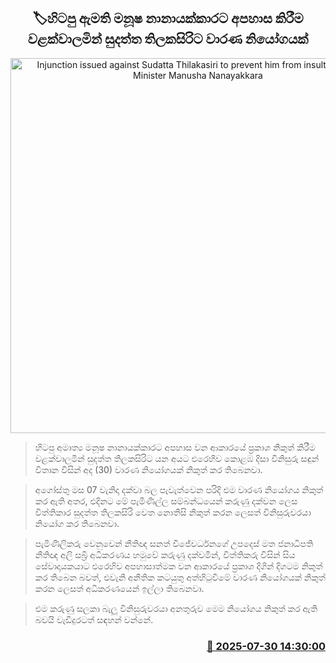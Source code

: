 <p align='center'><b><h2 align='center' title='Injunction issued against Sudatta Thilakasiri to prevent him from insulting former Minister Manusha Nanayakkara'>🏷හිටපු ඇමති මනූෂ නානායක්කාරට අපහාස කිරීම වළක්වාලමින් සුදත්ත තිලකසිරිට වාරණ නියෝගයක්</h2></b></p>
<p align='center'><img src='https://helakuru.sgp1.cdn.digitaloceanspaces.com/esana/images/lib/court-2.jpg' width='600' alt='Injunction issued against Sudatta Thilakasiri to prevent him from insulting former Minister Manusha Nanayakkara'></p>

> හිටපු අමාත්‍ය මනූෂ නානායක්කාරට අපහාස වන ආකාරයේ ප්‍රකාශ නිකුත් කිරීම වළක්වාලමින් සුදත්ත තිලකසිරිට යන අයට එරෙහිව කොළඹ දිසා විනිසුරු සඳුන් විතාන විසින් අද (30) වාරණ නියෝගයක් නිකුත් කර තිබෙනවා.

> අගෝස්තු මස 07 වැනිදා දක්වා බල පැවැත්වෙන පරිදි එම වාරණ නියෝගය නිකුත් කර ඇති අතර, එදිනට මේ පැමිණිල්ල සම්බන්ධයෙන් කරුණු දක්වන ලෙස විත්තිකාර සුදත්ත තිලකසිරි වෙත නොතීසි නිකුත් කරන ලෙසත් විනිසුරුවරයා නියෝග කර තිබෙනවා.

> පැමිණිලිකරු වෙනුවෙන් නීතිඥ සනත් විජේවර්ධනගේ උපදෙස් මත ජනාධිපති නීතිඥ අලි සබ්‍රි අධිකරණය හමුවේ කරුණු දක්වමින්, විත්තිකරු විසින් සිය සේවාදායකයාට එරෙහිව අපහාසාත්මක වන ආකාරයේ ප්‍රකාශ දිගින් දිගටම නිකුත් කර තිබෙන බවත්, එවැනි අනීතික කටයුතු අත්හිටුවීමේ වාරණ නියෝගයක් නිකුත් කරන ලෙසත් අධිකරණයෙන් ඉල්ලා තිබෙනවා.

> එම කරුණු සලකා බැලූ විනිසුරුවරයා අනතුරුව මෙම නියෝගය නිකුත් කර ඇති බවයි වැඩිදුරටත් සඳහන් වන්නේ.



<h3 align='right'><a href='https://www.helakuru.lk/esana/p/112294/'>📅 2025-07-30 14:30:00</a></h3>
